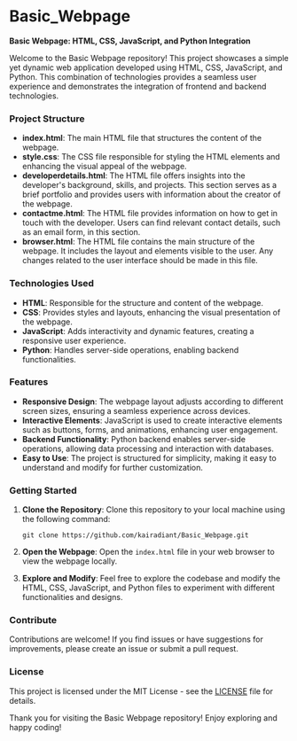 # Basic_Webpage
**Basic Webpage: HTML, CSS, JavaScript, and Python Integration**

Welcome to the Basic Webpage repository! This project showcases a simple yet dynamic web application developed using HTML, CSS, JavaScript, and Python. This combination of technologies provides a seamless user experience and demonstrates the integration of frontend and backend technologies.

### Project Structure

- **index.html**: The main HTML file that structures the content of the webpage.
- **style.css**: The CSS file responsible for styling the HTML elements and enhancing the visual appeal of the webpage.
- **developerdetails.html**: The HTML file offers insights into the developer's background, skills, and projects. This section serves as a brief portfolio and provides users with information about the creator of the webpage.
- **contactme.html**: The HTML file provides information on how to get in touch with the developer. Users can find relevant contact details, such as an email form, in this section.
- **browser.html**: The HTML file contains the main structure of the webpage. It includes the layout and elements visible to the user. Any changes related to the user interface should be made in this file.

### Technologies Used

- **HTML**: Responsible for the structure and content of the webpage.
- **CSS**: Provides styles and layouts, enhancing the visual presentation of the webpage.
- **JavaScript**: Adds interactivity and dynamic features, creating a responsive user experience.
- **Python**: Handles server-side operations, enabling backend functionalities.

### Features

- **Responsive Design**: The webpage layout adjusts according to different screen sizes, ensuring a seamless experience across devices.
- **Interactive Elements**: JavaScript is used to create interactive elements such as buttons, forms, and animations, enhancing user engagement.
- **Backend Functionality**: Python backend enables server-side operations, allowing data processing and interaction with databases.
- **Easy to Use**: The project is structured for simplicity, making it easy to understand and modify for further customization.

### Getting Started

1. **Clone the Repository**: Clone this repository to your local machine using the following command:
   ```
   git clone https://github.com/kairadiant/Basic_Webpage.git
   ```

2. **Open the Webpage**: Open the `index.html` file in your web browser to view the webpage locally.

3. **Explore and Modify**: Feel free to explore the codebase and modify the HTML, CSS, JavaScript, and Python files to experiment with different functionalities and designs.

### Contribute

Contributions are welcome! If you find issues or have suggestions for improvements, please create an issue or submit a pull request.

### License

This project is licensed under the MIT License - see the [LICENSE](LICENSE) file for details.

Thank you for visiting the Basic Webpage repository! Enjoy exploring and happy coding!
